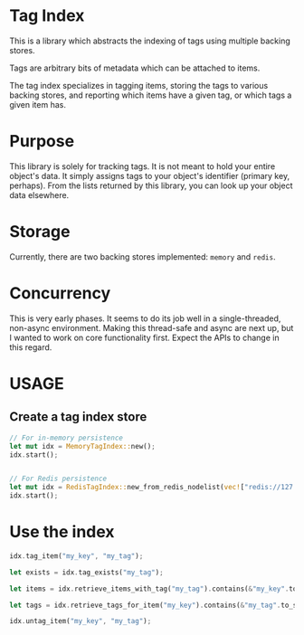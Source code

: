 # Tag Index

This is a library which abstracts the indexing of tags using multiple
backing stores. 

Tags are arbitrary bits of metadata which can be attached to items.

The tag index specializes in tagging items, storing the tags to various 
backing stores, and reporting which items have a given tag, or which tags a
given item has.

# Purpose

This library is solely for tracking tags. It is not meant to hold your entire object's data. It simply assigns tags to your object's identifier (primary key, perhaps). From the lists returned by this library, 
you can look up your object data elsewhere. 

# Storage

Currently, there are two backing stores implemented: `memory` and `redis`. 

# Concurrency

This is very early phases. It seems to do its job well in a single-threaded, non-async 
environment. Making this thread-safe and async are next up, but I wanted to work on core
functionality first. Expect the APIs to change in this regard. 

# USAGE

## Create a tag index store
```rust
// For in-memory persistence
let mut idx = MemoryTagIndex::new();
idx.start();


// For Redis persistence
let mut idx = RedisTagIndex::new_from_redis_nodelist(vec!["redis://127.0.0.1".to_string()]);
idx.start();

```

# Use the index
```rust
idx.tag_item("my_key", "my_tag");

let exists = idx.tag_exists("my_tag");

let items = idx.retrieve_items_with_tag("my_tag").contains(&"my_key".to_string());

let tags = idx.retrieve_tags_for_item("my_key").contains(&"my_tag".to_string());

idx.untag_item("my_key", "my_tag");

```
